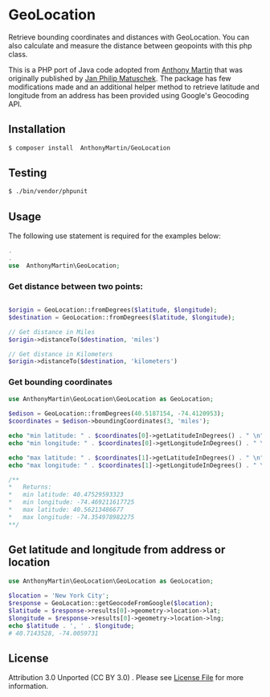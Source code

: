 # GeoLocation


Retrieve bounding coordinates and distances with GeoLocation.
You can also calculate and measure the distance between geopoints with this php class.

This is a PHP port of Java code adopted from [Anthony Martin](https://github.com/anthonymartin/GeoLocation.php) that was originally published by
[Jan Philip Matuschek](http://JanMatuschek.de/LatitudeLongitudeBoundingCoordinates). The package has few modifications made and an additional helper method to retrieve latitude and longitude from an address has been provided using Google's Geocoding API. <br />

## Installation
```bash
$ composer install  AnthonyMartin/GeoLocation
```

## Testing
```bash 
$ ./bin/vendor/phpunit
```
## Usage

The following use statement is required for the examples below:
```php
.
.
use  AnthonyMartin\GeoLocation;

```

### Get distance between two points:
```php

$origin = GeoLocation::fromDegrees($latitude, $longitude);
$destination = GeoLocation::fromDegrees($latitude, $longitude);

// Get distance in Miles
$origin->distanceTo($destination, 'miles')

// Get distance in Kilometers
$origin->distanceTo($destination, 'kilometers')

```
### Get bounding coordinates

```php
use AnthonyMartin\GeoLocation\GeoLocation as GeoLocation;
		
$edison = GeoLocation::fromDegrees(40.5187154, -74.4120953);
$coordinates = $edison->boundingCoordinates(3, 'miles');

echo "min latitude: " . $coordinates[0]->getLatitudeInDegrees() . " \n";
echo "min longitude: " . $coordinates[0]->getLongitudeInDegrees() . " \n";

echo "max latitude: " . $coordinates[1]->getLatitudeInDegrees() . " \n";
echo "max longitude: " . $coordinates[1]->getLongitudeInDegrees() . " \n";

/**
*	Returns:
*	min latitude: 40.47529593323 
*	min longitude: -74.469211617725 
*	max latitude: 40.56213486677 
*	max longitude: -74.354978982275 
**/
```

Get latitude and longitude from address or location
--------------------------------------------------------
```php
use AnthonyMartin\GeoLocation\GeoLocation as GeoLocation;
	
$location = 'New York City';
$response = GeoLocation::getGeocodeFromGoogle($location);
$latitude = $response->results[0]->geometry->location->lat;
$longitude = $response->results[0]->geometry->location->lng;
echo $latitude . ', ' . $longitude;
# 40.7143528, -74.0059731
```
## License

Attribution 3.0 Unported (CC BY 3.0) . Please see [License File](http://creativecommons.org/licenses/by/3.0/) for more information.
